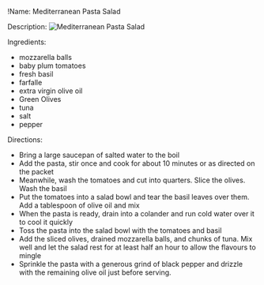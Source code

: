 !Name: Mediterranean Pasta Salad

Description:
![Mediterranean Pasta Salad](https://www.themealdb.com/images/media/meals/wvqpwt1468339226.jpg "Mediterranean Pasta Salad")

Ingredients:
- mozzarella balls
- baby plum tomatoes
- fresh basil
- farfalle
- extra virgin olive oil
- Green Olives
- tuna
- salt
- pepper

Directions:
- Bring a large saucepan of salted water to the boil
- Add the pasta, stir once and cook for about 10 minutes or as directed on the packet
- Meanwhile, wash the tomatoes and cut into quarters. Slice the olives. Wash the basil
- Put the tomatoes into a salad bowl and tear the basil leaves over them. Add a tablespoon of olive oil and mix
- When the pasta is ready, drain into a colander and run cold water over it to cool it quickly
- Toss the pasta into the salad bowl with the tomatoes and basil
- Add the sliced olives, drained mozzarella balls, and chunks of tuna. Mix well and let the salad rest for at least half an hour to allow the flavours to mingle
- Sprinkle the pasta with a generous grind of black pepper and drizzle with the remaining olive oil just before serving.
